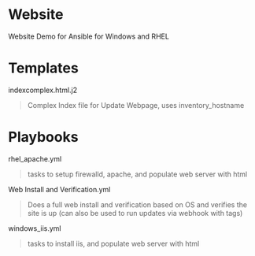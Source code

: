 # Website
Website Demo for Ansible for Windows and RHEL 

# Templates

indexcomplex.html.j2
>Complex Index file for Update Webpage, uses inventory_hostname

# Playbooks
rhel_apache.yml
>tasks to setup firewalld, apache, and populate web server with html 

Web Install and Verification.yml
>Does a full web install and verification based on OS and verifies the site is up (can also be used to run updates via webhook with tags)

windows_iis.yml
>tasks to install iis, and populate web server with html
